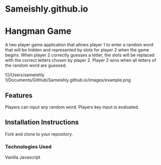 # Sameishly.github.io

# Hangman Game

A two player game application that allows player 1 to enter a random word that will be hidden and represented by slots for player 2 when the game begins. When player 2 correctly guesses a letter, the slots will be replaced with the correct letters chosen by player 2. Player 2 wins when all letters of the random word are guessed.

![]/Users/sameishly 1/Documents/GitHub/Sameishly.github.io/images/example.png

## Features

Players can input any random word.
Players key input is evaluated.

## Installation Instructions

Fork and clone to your repository.

### Technologies Used

Vanilla Javascript
